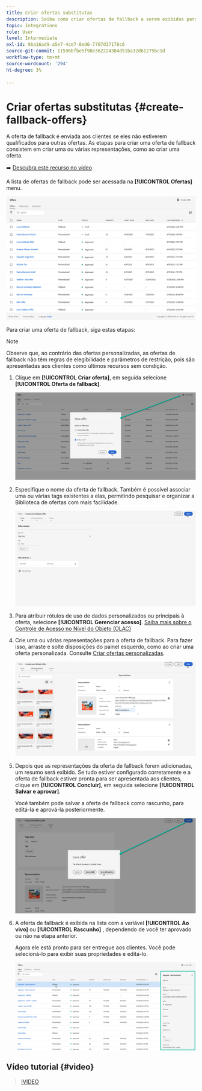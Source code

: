 ```yaml
---
title: Criar ofertas substitutas
description: Saiba como criar ofertas de fallback a serem exibidas para clientes que não estão qualificados para qualquer oferta
topic: Integrations
role: User
level: Intermediate
exl-id: 9ba16ad9-a5e7-4ce7-8ed6-7707d37178c6
source-git-commit: 11596bfbe5f98e362224384d51ba32d61275bc1d
workflow-type: tm+mt
source-wordcount: '294'
ht-degree: 3%

---
```


# Criar ofertas substitutas {#create-fallback-offers}

A oferta de fallback é enviada aos clientes se eles não estiverem qualificados para outras ofertas. As etapas para criar uma oferta de fallback consistem em criar uma ou várias representações, como ao criar uma oferta.

➡️ [Descubra este recurso no vídeo](#video)

A lista de ofertas de fallback pode ser acessada na **[!UICONTROL Ofertas]** menu.

![](../assets/offers_list.png)

Para criar uma oferta de fallback, siga estas etapas:

>[!NOTE]
>
>Observe que, ao contrário das ofertas personalizadas, as ofertas de fallback não têm regras de elegibilidade e parâmetros de restrição, pois são apresentadas aos clientes como últimos recursos sem condição.

1. Clique em **[!UICONTROL Criar oferta]**, em seguida selecione **[!UICONTROL Oferta de fallback]**.

   ![](../assets/create_fallback.png)

1. Especifique o nome da oferta de fallback. Também é possível associar uma ou várias tags existentes a elas, permitindo pesquisar e organizar a Biblioteca de ofertas com mais facilidade.

   ![](../assets/fallback_details.png)

1. Para atribuir rótulos de uso de dados personalizados ou principais à oferta, selecione **[!UICONTROL Gerenciar acesso]**. [Saiba mais sobre o Controle de Acesso no Nível do Objeto (OLAC)](../../administration/object-based-access.md)

1. Crie uma ou várias representações para a oferta de fallback. Para fazer isso, arraste e solte disposições do painel esquerdo, como ao criar uma oferta personalizada. Consulte [Criar ofertas personalizadas](../offer-library/creating-personalized-offers.md).

   ![](../assets/fallback_content.png)

1. Depois que as representações da oferta de fallback forem adicionadas, um resumo será exibido. Se tudo estiver configurado corretamente e a oferta de fallback estiver pronta para ser apresentada aos clientes, clique em **[!UICONTROL Concluir]**, em seguida selecione **[!UICONTROL Salvar e aprovar]**.

   Você também pode salvar a oferta de fallback como rascunho, para editá-la e aprová-la posteriormente.

   ![](../assets/fallback_review.png)

1. A oferta de fallback é exibida na lista com a variável **[!UICONTROL Ao vivo]** ou **[!UICONTROL Rascunho]** , dependendo de você ter aprovado ou não na etapa anterior.

   Agora ele está pronto para ser entregue aos clientes. Você pode selecioná-lo para exibir suas propriedades e editá-lo. <!-- no suppression? -->

   ![](../assets/fallback_created.png)

## Vídeo tutorial {#video}

>[!VIDEO](https://video.tv.adobe.com/v/329383?quality=12)

